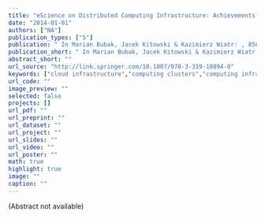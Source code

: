 ```yaml
---
title: "eScience on Distributed Computing Infrastructure: Achievements of PLGrid Plus Domain-Specific Services and Tools"
date: "2014-01-01"
authors: ["NA"]
publication_types: ["5"]
publication: " In Marian Bubak, Jacek Kitowski & Kazimierz Wiatr: , 85005  Cham: Springer International Publishing https://doi.org/10.1007/978-3-319-10894-0. ISBN: 978-3-319-10893-3 978-3-319-10894-0"
publication_short: " In Marian Bubak, Jacek Kitowski & Kazimierz Wiatr: , 85005  Cham: Springer International Publishing https://doi.org/10.1007/978-3-319-10894-0. ISBN: 978-3-319-10893-3 978-3-319-10894-0"
abstract_short: ""
url_source: "http://link.springer.com/10.1007/978-3-319-10894-0"
keywords: ["cloud infrastructure","computing clusters","computing infrastructure","computing services","data analysis","data management","data storage","distributed architectures","domain-specific solutions","eScience","grid","HPC","in-silico experiments","IT security","middleware","PL-Grid","portals","problem solving environments","science gateways","scientific computing"]
url_code: ""
image_preview: ""
selected: false
projects: []
url_pdf: ""
url_preprint: ""
url_dataset: ""
url_project: ""
url_slides: ""
url_video: ""
url_poster: ""
math: true
highlight: true
image: ""
caption: ""
---
```

(Abstract not available)
